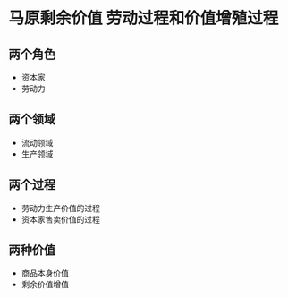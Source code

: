 # 马原剩余价值 劳动过程和价值增殖过程

## 两个角色

* 资本家
* 劳动力

## 两个领域

* 流动领域
* 生产领域

## 两个过程

* 劳动力生产价值的过程
* 资本家售卖价值的过程

## 两种价值

* 商品本身价值
* 剩余价值增值